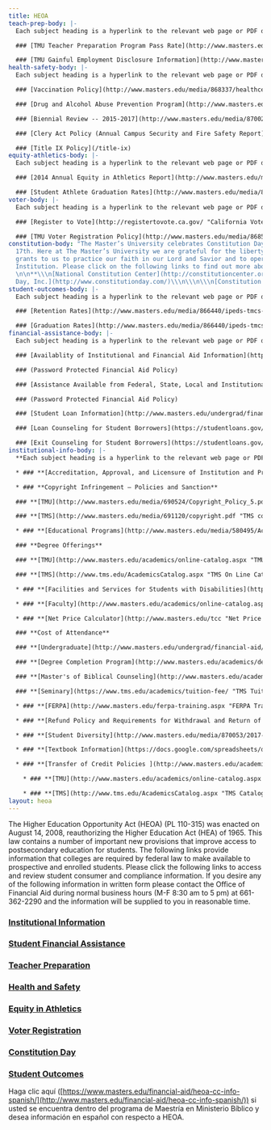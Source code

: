 ```yaml
---
title: HEOA
teach-prep-body: |-
  Each subject heading is a hyperlink to the relevant web page or PDF document. Please click subject heading to access consumer information. Certain links are password protected. If you require access to password protected links please request username and passwords from your departments Vice President.

  ### [TMU Teacher Preparation Program Pass Rate](http://www.masters.edu/media/870054/titleii-2014-15-annualrpt.pdf "Annual Report Card 2016")

  ### [TMU Gainful Employment Disclosure Information](http://www.masters.edu/media/870057/131206-gedt-2017.html "TMU Gainful Employment")
health-safety-body: |-
  Each subject heading is a hyperlink to the relevant web page or PDF document. Please click subject heading to access consumer information.

  ### [Vaccination Policy](http://www.masters.edu/media/868337/healthcenter_vaccinepolicy.pdf "2015 Vaccine Policy")

  ### [Drug and Alcohol Abuse Prevention Program](http://www.masters.edu/financial-aid/heoa-cc-info/health-safety/drug-and-alcohol-abuse-prevention/ "Drug and Alcohol Abuse Prevention")

  ### [Biennial Review -- 2015-2017](http://www.masters.edu/media/870023/2015-17-biennial-report.pdf "2015-17 Biennial Report.pdf (1)")

  ### [Clery Act Policy (Annual Campus Security and Fire Safety Report)](http://www.masters.edu/campuslinks/campussafety.aspx "2016 Annual Security and Fire Safety Report.pdf")

  ### [Title IX Policy](/title-ix)
equity-athletics-body: |-
  Each subject heading is a hyperlink to the relevant web page or PDF document. Please click subject heading to access consumer information.

  ### [2014 Annual Equity in Athletics Report](http://www.masters.edu/media/866437/eada_data-2014.pdf "2014 EADA")

  ### [Student Athlete Graduation Rates](http://www.masters.edu/media/866439/ftf-athlete-grad-rates-2005-08-cohorts-male-and-female-sep-14-15.pdf "2015 Athletic Grad Rates")
voter-body: |-
  Each subject heading is a hyperlink to the relevant web page or PDF document. Please click subject heading to access consumer information.

  ### [Register to Vote](http://registertovote.ca.gov/ "California Voter Registration")

  ### [TMU Voter Registration Policy](http://www.masters.edu/media/868519/student-voter-registration-policy.pdf "Student Voter Registration Policy.pdf")
constitution-body: "The Master’s University celebrates Constitution Day every Sept.
  17th. Here at The Master’s University we are grateful for the liberty the Constitution
  grants to us to practice our faith in our Lord and Savior and to operate as a Christian
  Institution. Please click on the following links to find out more about our Constitution.
  \n\n**\\\n[National Constitution Center](http://constitutioncenter.org/constitutionday/)\\\n\\\n\\\n[Constitution
  Day, Inc.](http://www.constitutionday.com/)\\\n\\\n\\\n[Constitution Facts](http://constitutionday.cc/)**"
student-outcomes-body: |-
  Each subject heading is a hyperlink to the relevant web page or PDF document. Please click subject heading to access consumer information.

  ### [Retention Rates](http://www.masters.edu/media/866440/ipeds-tmcs-institution-profile-2013-14.pdf "2015 Student Outcomes Grad and Retention")

  ### [Graduation Rates](http://www.masters.edu/media/866440/ipeds-tmcs-institution-profile-2013-14.pdf "2015 Student Outcomes Grad and Retention")
financial-assistance-body: |-
  Each subject heading is a hyperlink to the relevant web page or PDF document. Please click subject heading to access consumer information. Certain links on this site are password protected. If you require access to password protected links please request username and passwords from your departments Vice President.

  ### [Availablity of Institutional and Financial Aid Information](http://www.masters.edu/academics/online-catalog.aspx "TMC On Line Catalog")

  ### (Password Protected Financial Aid Policy)

  ### [Assistance Available from Federal, State, Local and Institutional Programs](http://www.masters.edu/academics/online-catalog.aspx "TMC On line Catalog")

  ### (Password Protected Financial Aid Policy)

  ### [Student Loan Information](http://www.masters.edu/undergrad/financial-aid/loans/ "TMC Loan Info Page")

  ### [Loan Counseling for Student Borrowers](https://studentloans.gov/myDirectLoan/index.action "Studentloans.gov")

  ### [Exit Counseling for Student Borrowers](https://studentloans.gov/myDirectLoan/index.action "studentloans.gov")
institutional-info-body: |-
  **Each subject heading is a hyperlink to the relevant web page or PDF document. Please click subject heading to access consumer information. If you desire any of the following information in written form please contact the Office of Financial Aid during normal business hours (M-F 8:30 am to 5 pm) at 661-362-2290 and the information will be supplied to you in reasonable time. (Complaint Notice: TMU provides the following link in order to comply with federal regulations that require us to provide students and prospective students with contact information for filing complaints with state officials that handle any student complaints. [http://www.bppe.ca.gov/enforcement/complaint.shtml](http://www.bppe.ca.gov/enforcement/complaint.shtml))**

  * ### **[Accreditation, Approval, and Licensure of Institution and Programs](http://www.masters.edu/media/870056/accreditation-information-2017.pdf "Accreditation Information 2017")**

  * ### **Copyright Infringement – Policies and Sanction**

  ### **[TMU](http://www.masters.edu/media/690524/Copyright_Policy_5.pdf "TMU copyright")**

  ### **[TMS](http://www.masters.edu/media/691120/copyright.pdf "TMS copyright")**

  * ### **[Educational Programs](http://www.masters.edu/media/580495/Academic%20Catalog%202013-2014.pdf "2013-14 Catalog")**

  ### **Degree Offerings**

  ### **[TMU](http://www.masters.edu/academics/online-catalog.aspx "TMU On line Catalog")**

  ### **[TMS](http://www.tms.edu/AcademicsCatalog.aspx "TMS On Line Catalog")**

  * ### **[Facilities and Services for Students with Disabilities](http://www.masters.edu/academics/online-catalog.aspx "TMU On Line Catalog")**

  * ### **[Faculty](http://www.masters.edu/academics/online-catalog.aspx "TMU On Line Catalog")**

  * ### **[Net Price Calculator](http://www.masters.edu/tcc "Net Price Calulator")**

  ### **Cost of Attendance**

  ### **[Undergraduate](http://www.masters.edu/undergrad/financial-aid/tuitionandfees/ "Undergrad Tuition and Fees")**

  ### **[Degree Completion Program](http://www.masters.edu/academics/degreecompletion/prospective-students/tuition.aspx "DCP Tuition and Fees")**

  ### **[Master's of Biblical Counseling](http://www.masters.edu/academics/graduate/financial-information/ "MABC Tuition and Fees")**

  ### **[Seminary](https://www.tms.edu/academics/tuition-fee/ "TMS Tuition and Fees")**

  * ### **[FERPA](http://www.masters.edu/ferpa-training.aspx "FERPA Training")**

  * ### **[Refund Policy and Requirements for Withdrawal and Return of Federal Financial Aid](http://www.masters.edu/academics/online-catalog.aspx "TMU On line Catalog")**

  * ### **[Student Diversity](http://www.masters.edu/media/870053/2017-student-diversity-fall-2016-tmus-enrollment-report.pdf "2017 Student Diversity - Fall 2016 TMUS Enrollment Report.pdf")**

  * ### **[Textbook Information](https://docs.google.com/spreadsheets/d/1YK8Hc7KptiX28D5INeIfN5jeXk6K-zQba5ijGgr33LI/pubhtml "Textbook Information")**

  * ### **[Transfer of Credit Policies ](http://www.masters.edu/academics/online-catalog.aspx "TMU catalogue")and [Articulation Agreements](http://www.masters.edu/campuslinks/registrar/articulation-agreements.aspx "Articulation Agreements")**

    * ### **[TMU](http://www.masters.edu/academics/online-catalog.aspx "TMU catalog")**

    * ### **[TMS](http://www.tms.edu/AcademicsCatalog.aspx "TMS Catalog")**
layout: heoa
---
```


The Higher Education Opportunity Act (HEOA) (PL 110-315) was enacted on August 14, 2008, reauthorizing the Higher Education Act (HEA) of 1965. This law contains a number of important new provisions that improve access to postsecondary education for students. The following links provide information that colleges are required by federal law to make available to prospective and enrolled students. Please click the following links to access and review student consumer and compliance information. If you desire any of the following information in written form please contact the Office of Financial Aid during normal business hours (M-F 8:30 am to 5 pm) at 661-362-2290 and the information will be supplied to you in reasonable time.

### [Institutional Information](#modal8)

### [Student Financial Assistance](#modal1)

### [Teacher Preparation](#modal2)

### [Health and Safety](#modal3)

### [Equity in Athletics](#modal4)

### [Voter Registration](#modal5)

### [Constitution Day](#modal6)

### [Student Outcomes](#modal7)

Haga clic aquí ([https://www.masters.edu/financial-aid/heoa-cc-info-spanish/](http://www.masters.edu/financial-aid/heoa-cc-info-spanish/)) si usted se encuentra dentro del programa de Maestría en Ministerio Bíblico y desea información en español con respecto a HEOA.